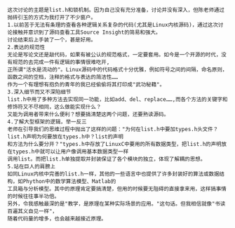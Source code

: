    这次讨论的主题是list.h和锁机制。因为自己没有充分准备，讨论并没有深入，但陈老师通过抛砖引玉的方式为我打开了不少窗户。
    1.以前苦于无法有条理的查看各种逻辑关系复杂的代码(尤其是Linux内核源码)，通过这次讨论接触并意识到了源码查看工具Source Insight的简易和强大。
    讨论结束后上手装了一个，甚是好用。
    2.表达的规范性
    无论是写论文还是敲代码，如果有被公认的规范格式，一定要套用。如今是一个开源的时代，没有规范的去完成一件有逻辑的事情很难吃开,
    正所谓"活水是流动的"。Linux源码中的代码格式十分优雅，例如符号之间的间隔，命名原则，函数之间的空档，注释的格式与表达的简洁性……
    作为一个有理想有抱负的青年的我已经偷偷将其打印成"武功秘籍"。
    3.深入细节而又不深陷细节
    list.h中用了多种方法去实现同一功能，比如add、del、replace……,而各个方法的关键字和修饰符又不尽相同，这么做能实现什么？
    又能为调用者带来什么便利？想要搞清楚这两个问题，还要熟读源码。
    4.了解大型框架的逻辑，举一反三
    老师在引导我们的思维过程中抛出了这样的问题："为何在list.h中要加types.h头文件？list.h声明为何要放在types.h中？list的声明
    和方法为什么要分开？"types.h中存放了LinuxC中要用的所有数据类型，把list.h的声明放在types.h中就可以让用户像调用基本数据类型一样
    调用list。而把list.h单独提取并封装保证了各个模块的独立，体现了解耦的思想。
    5.站在巨人的肩膀上
    如同Linux内核中完善的list.h一样，其他的一些语言中也提供了许多封装好的算法或数据结构，如Phython中的数学算法模型、Matlab的
    工具箱与分析模型。其中的原理肯定要搞清楚，但用的时候要无阻碍的直接拿来用，这样搞事情的时候往往事半功倍。
    另外，令我感触最深的是"教学，是原理在某种实际场景的应用。"这句话。但我相信就像"书读百遍其义自见一样"，
    随着代码量的增多，也会越来越接近原理。

